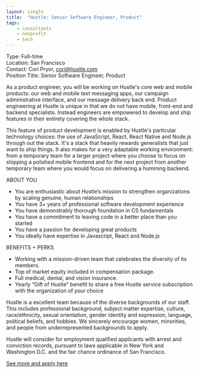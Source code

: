 ```yaml
---
layout: single
title:  "Hustle: Senior Software Engineer, Product"
tags: 
    - consultants
    - nonprofit
    - tech
---
```


Type: Full-time  
Location: San Francisco  
Contact: Cori Pryor, cori@hustle.com  
Position Title: Senior Software Engineer, Product  

As a product engineer, you will be working on Hustle's core web and mobile products: our web and mobile text messaging apps, our campaign administrative interface, and our message delivery back end. Product engineering at Hustle is unique in that we do not have mobile, front-end and backend specialists. Instead engineers are empowered to develop and ship features in their entirety covering the whole stack.

This feature of product development is enabled by Hustle's particular technology choices: the use of JavaScript, React, React Native and Node.js through out the stack. It's a stack that heavily rewards generalists that just want to ship things. It also makes for a very adaptable working environment: from a temporary team for a larger project where you choose to focus on shipping a polished mobile frontend and for the next project from another temporary team where you would focus on delivering a humming backend.

ABOUT YOU

+ You are enthusiastic about Hustle’s mission to strengthen organizations by scaling genuine, human relationships
+ You have 3+ years of professional software development experience
+ You have demonstrably thorough foundation in CS fundamentals
+ You have a commitment to leaving code in a better place than you started
+ You have a passion for developing great products
+ You ideally have expertise in Javascript, React and Node.js

BENEFITS + PERKS

+ Working with a mission-driven team that celebrates the diversity of its members.
+ Top of market equity included in compensation package.
+ Full medical, dental, and vision insurance.
+ Yearly “Gift of Hustle” benefit to share a free Hustle service subscription with the organization of your choice

Hustle is a excellent team because of the diverse backgrounds of our staff. This includes professional background, subject matter expertise, culture, race/ethnicity, sexual orientation, gender identity and expression, language, political beliefs, and hobbies. We sincerely encourage women, minorities, and people from underrepresented backgrounds to apply.

Hustle will consider for employment qualified applicants with arrest and conviction records, pursuant to laws applicable in New York and Washington D.C. and the fair chance ordinance of San Francisco.

[See more and apply here](https://hustle.com/job/?gh_jid=639527)
